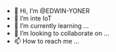 - 👋 Hi, I’m @EDWIN-YONER
- 👀 I’m inte IoT
- 🌱 I’m currently learning ...
- 💞️ I’m looking to collaborate on ...
- 📫 How to reach me ...

<!---
EDWIN-YONER/EDWIN-YONER is a ✨ special ✨ repository because its `README.md` (this file) appears on your GitHub profile.
You can click the Preview link to take a look at your changes.
--->
